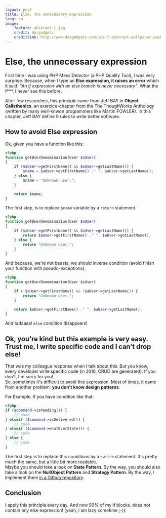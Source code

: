```yaml
---
layout: post
title: Else, the unnecessary expression
lang: en
image:
    feature: abstract-1.jpg
    credit: dargadgetz
    creditlink: http://www.dargadgetz.com/ios-7-abstract-wallpaper-pack-for-iphone-5-and-ipod-touch-retina/
---
```


# Else, the unnecessary expression

First time I was using PHP Mess Detector (a PHP Quality Tool), I was very surprise. Because, when I type an **Else expression, it raises an error** which it said: *"An if expression with an else branch is never necessary"*. What the f***, I never see this before.  

After few researches, this principle came from Jeff BAY in **Object Calisthenics**, an exercice-chapter from the The ThoughWorks Anthology (written by many well-knwon programmers like Martin FOWLER). In this chapter, Jeff BAY define 9 rules to write better software.


## How to avoid Else expression

Ok, given you have a function like this:

```php
<?php
function getUserDenomination(User $aUser)
{
    if ($aUser->getFirstName() && $aUser->getLastName()) {
        $name = $aUser->getFirstName() ." ". $aUser->getLastName();
    } else {
        $name = "Unknown user.";
    }

    return $name;
}
```

The first step, is to replace `$name` variable by a `return` statement.

```php
<?php
function getUserDenomination(User $aUser)
{
    if ($aUser->getFirstName() && $aUser->getLastName()) {
        return $aUser->getFirstName() ." ". $aUser->getLastName();
    } else {
        return "Unknown user.";
    }
}
```

And because, we're not beasts, we should inverse condition (avoid finish your function with pseudo-exceptions).

```php
<?php
function getUserDenomination(User $aUser)
{
    if (!$aUser->getFirstName() && !$aUser->getLastName()) {
        return "Unknown user.";
    }

    return $aUser->getFirstName() ." ". $aUser->getLastName();
}
```

And tadaaaa! `else` condition disappears!

## Ok, you're kind but this example is very easy. Trust me, I write specific code and I can't drop else!

That was my colleague response when I talk about this. But you know, every developer write specific code (in 2016, CRUD are generated). If you don't, I'm sorry for you!  
So, sometimes it's difficult to avoid this expression. Most of times, it came from another problem: **you don't know design patterns**.

For Example, if you have condition like that:

```php
<?php
if ($command->isPending()) {
    // code
} elseif ($command->isDelivered()) {
    // code
} elseif ($command->whatEverState()) {
    // code
} else {
    // code
}
```

The first step is to replace this conditions by a `switch` statement. It's pretty much the same, but a little bit more readable.  
Maybe you should take a look on **State Pattern**. By the way, you should also take a look on the **NullObject Pattern** and **Strategy Pattern**. By the way, I implement them [in a Github repository](https://github.com/maxpou/design-pattern-php).


## Conclusion

I apply this principle every day. And now 90% of my if blocks, does not contain any else expression! (yeah, I am lazy sometime ;-)).
